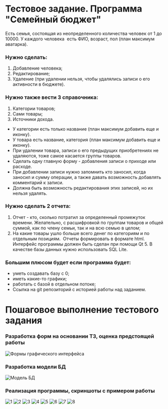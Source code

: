 # Тестовое задание. Программа "Семейный бюджет"
Есть семья, состоящая из неопределенного количества человек от 1 до 10000.
У каждого человека  есть ФИО, возраст, пол (план максимум аватарка). 

### Нужно сделать: 
1) Добавление человека;
2) Редактирование;
3) Удаление (при удалении нельзя, чтобы удалялись записи о его активности в бюджете). 

### Нужно также вести 3 справочника: 
1) Категории товаров; 
2) Сами товары;
3) Источники дохода.

* У категории есть только название (план максимум добавить еще и иконку).
* У товара есть название, категория (план максимум добавить еще и иконку).
* При удалении товара, записи о его предыдущих приобретениях не удаляются, тоже самое касается группы товаров. 
* Сделать одну главную форму - добавления записи о приходе или расходе. 
* При добавлении записи нужно запомнить кто заносил, когда заносил и сумму операции, а также давать возможность добавлять комментарий к записи. 
* Должна быть возможность редактирования этих записей, но их нельзя удалять. 

### Нужно сделать 2 отчета:
1) Отчет - кто, сколько потратил за определенный промежуток времени. Желательно, с расшифровкой по группам товаров и общей суммой, как по члену семьи, так и на всю семью в целом;
2) На какие товары ушло больше всего денег по категориям и по отдельным позициям. 
Отчеты формировать в формате html. Интерфейс программы должен быть сделан при помощи Qt 5. В качестве базы данных нужно использовать SQL Lite.

### Большим плюсом будет если программа будет:
* уметь создавать базу с 0;
* иметь какие-то графики;
* работать с базой в отдельном потоке;  
* Ссылка на git репозиторий с историей работы над заданием.

# Пошаговое выполнение тестового задания
### Разработка форм на основании ТЗ, оценка предстоящей работы
![Формы графического интерфейса](https://github.com/Rinkachirukuki/HomeBudgetApp/blob/main/UserInterface.png)

### Разработка модели БД
![Модель БД](https://github.com/Rinkachirukuki/HomeBudgetApp/blob/main/DatabaseModel_v2.png)

### Реализация программы, скриншоты с примером работы
![1](https://github.com/Rinkachirukuki/HomeBudgetApp/blob/main/Example%20screenshots/1.png)
![2](https://github.com/Rinkachirukuki/HomeBudgetApp/blob/main/Example%20screenshots/2.png)
![3](https://github.com/Rinkachirukuki/HomeBudgetApp/blob/main/Example%20screenshots/3.png)
![4](https://github.com/Rinkachirukuki/HomeBudgetApp/blob/main/Example%20screenshots/4.png)
![5](https://github.com/Rinkachirukuki/HomeBudgetApp/blob/main/Example%20screenshots/5.png)
![6](https://github.com/Rinkachirukuki/HomeBudgetApp/blob/main/Example%20screenshots/6.png)
![7](https://github.com/Rinkachirukuki/HomeBudgetApp/blob/main/Example%20screenshots/7.png)
![8](https://github.com/Rinkachirukuki/HomeBudgetApp/blob/main/Example%20screenshots/8.png)
